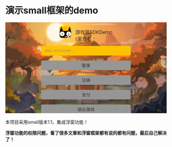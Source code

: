 # 演示small框架的demo


![MacDown logo](https://github.com/jsjxsy/gamecat/blob/master/ezgif-1-8a7fce1fb0.gif)


本项目采用small版本1.1，集成浮窗功能！

**浮窗功能的权限问题，看了很多文章和浮窗框架都有说的都有问题，最后自己解决了！**
